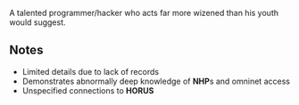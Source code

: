A talented programmer/hacker who acts far more wizened than his youth would suggest.

## Notes
- Limited details due to lack of records
- Demonstrates abnormally deep knowledge of **NHP**s and omninet access
- Unspecified connections to **HORUS**